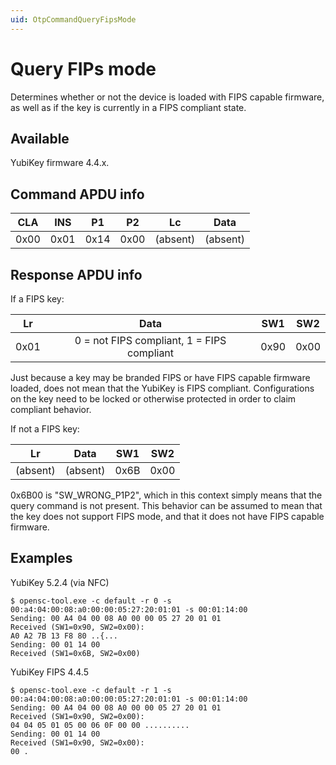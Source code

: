 ```yaml
---
uid: OtpCommandQueryFipsMode
---
```


<!-- Copyright 2021 Yubico AB

Licensed under the Apache License, Version 2.0 (the "License");
you may not use this file except in compliance with the License.
You may obtain a copy of the License at

    http://www.apache.org/licenses/LICENSE-2.0

Unless required by applicable law or agreed to in writing, software
distributed under the License is distributed on an "AS IS" BASIS,
WITHOUT WARRANTIES OR CONDITIONS OF ANY KIND, either express or implied.
See the License for the specific language governing permissions and
limitations under the License. -->

# Query FIPs mode

Determines whether or not the device is loaded with FIPS capable firmware, as well as if the key
is currently in a FIPS compliant state.

## Available

YubiKey firmware 4.4.x.

## Command APDU info

| CLA  | INS  |  P1  |  P2  |    Lc    |   Data   |
|:----:|:----:|:----:|:----:|:--------:|:--------:|
| 0x00 | 0x01 | 0x14 | 0x00 | (absent) | (absent) |

## Response APDU info

If a FIPS key:

|  Lr  |                    Data                    | SW1  | SW2  |
|:----:|:------------------------------------------:|:----:|:----:|
| 0x01 | 0 = not FIPS compliant, 1 = FIPS compliant | 0x90 | 0x00 |

Just because a key may be branded FIPS or have FIPS capable firmware loaded, does not mean that the
YubiKey is FIPS compliant. Configurations on the key need to be locked or otherwise protected in
order to claim compliant behavior.

If not a FIPS key:

|    Lr    |   Data   | SW1  | SW2  |
|:--------:|:--------:|:----:|:----:|
| (absent) | (absent) | 0x6B | 0x00 |

0x6B00 is "SW_WRONG_P1P2", which in this context simply means that the query command is not present.
This behavior can be assumed to mean that the key does not support FIPS mode, and that it does not
have FIPS capable firmware.

## Examples

YubiKey 5.2.4 (via NFC)

```shell
$ opensc-tool.exe -c default -r 0 -s 00:a4:04:00:08:a0:00:00:05:27:20:01:01 -s 00:01:14:00
Sending: 00 A4 04 00 08 A0 00 00 05 27 20 01 01
Received (SW1=0x90, SW2=0x00):
A0 A2 7B 13 F8 80 ..{...
Sending: 00 01 14 00
Received (SW1=0x6B, SW2=0x00)
```

YubiKey FIPS 4.4.5

```shell
$ opensc-tool.exe -c default -r 1 -s 00:a4:04:00:08:a0:00:00:05:27:20:01:01 -s 00:01:14:00
Sending: 00 A4 04 00 08 A0 00 00 05 27 20 01 01
Received (SW1=0x90, SW2=0x00):
04 04 05 01 05 00 06 0F 00 00 ..........
Sending: 00 01 14 00
Received (SW1=0x90, SW2=0x00):
00 .
```
